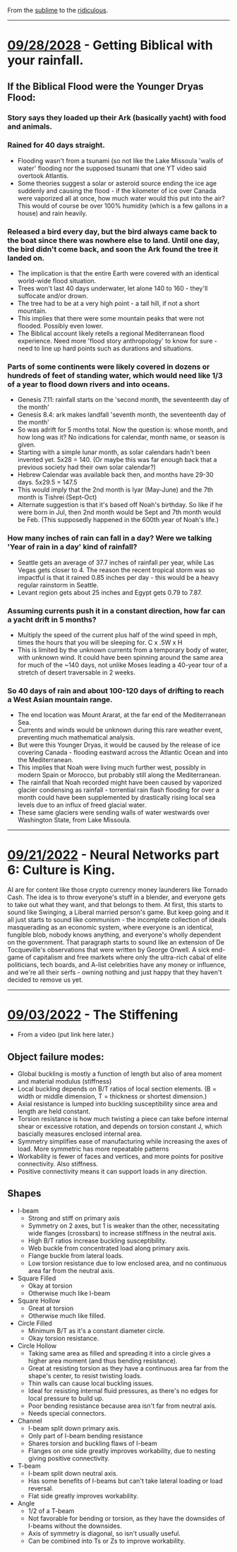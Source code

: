 From the [sublime](https://www.youtube.com/watch?v=CNUTlKqSO-I) to the [ridiculous](https://www.youtube.com/watch?v=zy9FkAXMBfk).

--------------------------------------------------------------------

# [09/28/2028](#09282028) - Getting Biblical with your rainfall.

## If the Biblical Flood were the Younger Dryas Flood:

### Story says they loaded up their Ark (basically yacht) with food and animals.

### Rained for 40 days straight.

- Flooding wasn't from a tsunami (so not like the Lake Missoula 'walls of water' flooding nor the supposed tsunami that one YT video said overtook Atlantis.
- Some theories suggest a solar or asteroid source ending the ice age suddenly and causing the flood - if the kilometer of ice over Canada were vaporized all at once, how much water would this put into the air? This would of course be over 100% humidity (which is a few gallons in a house) and rain heavily. 

### Released a bird every day, but the bird always came back to the boat since there was nowhere else to land. Until one day, the bird didn't come back, and soon the Ark found the tree it landed on.

- The implication is that the entire Earth were covered with an identical world-wide flood situation.
- Trees won't last 40 days underwater, let alone 140 to 160 - they'll suffocate and/or drown.
- The tree had to be at a very high point - a tall hill, if not a short mountain.
- This implies that there were some mountain peaks that were not flooded. Possibly even lower.
- The Biblical account likely retells a regional Mediterranean flood experience. Need more 'flood story anthropology' to know for sure - need to line up hard points such as durations and situations.

### Parts of some continents were likely covered in dozens or hundreds of feet of standing water, which would need like 1/3 of a year to flood down rivers and into oceans.

- Genesis 7.11: rainfall starts on the 'second month, the seventeenth day of the month'
- Genesis 8.4: ark makes landfall 'seventh month, the seventeenth day of the month'
- So was adrift for 5 months total. Now the question is: whose month, and how long was it? No indications for calendar, month name, or season is given.
- Starting with a simple lunar month, as solar calendars hadn't been invented yet. 5x28 = 140. (Or maybe this was far enough back that a previous society had their own solar calendar?)
- Hebrew Calendar was available back then, and months have 29-30 days. 5x29.5 = 147.5
- This would imply that the 2nd month is Iyar (May-June) and the 7th month is Tishrei (Sept-Oct)
- Alternate suggestion is that it's based off Noah's birthday. So like if he were born in Jul, then 2nd month would be Sept and 7th month would be Feb. (This supposedly happened in the 600th year of Noah's life.)

### How many inches of rain can fall in a day? Were we talking 'Year of rain in a day' kind of rainfall?

- Seattle gets an average of 37.7 inches of rainfall per year, while Las Vegas gets closer to 4. The reason the recent tropical storm was so impactful is that it rained 0.85 inches per day - this would be a heavy regular rainstorm in Seattle.
- Levant region gets about 25 inches and Egypt gets 0.79 to 7.87.

### Assuming currents push it in a constant direction, how far can a yacht drift in 5 months?

- Multiply the speed of the current plus half of the wind speed in mph, times the hours that you will be sleeping for. C x .5W x H
- This is limited by the unknown currents from a temporary body of water, with unknown wind. It could have been spinning around the same area for much of the ~140 days, not unlike Moses leading a 40-year tour of a stretch of desert traversable in 2 weeks. 

### So 40 days of rain and about 100-120 days of drifting to reach a West Asian mountain range.

- The end location was Mount Ararat, at the far end of the Mediterranean Sea.
- Currents and winds would be unknown during this rare weather event, preventing much mathematical analysis.
- But were this Younger Dryas, it would be caused by the release of ice covering Canada - flooding eastward across the Atlantic Ocean and into the Mediterranean.
- This implies that Noah were living much further west, possibly in modern Spain or Morocco, but probably still along the Mediterranean.
- The rainfall that Noah recorded might have been caused by vaporized glacier condensing as rainfall - torrential rain flash flooding for over a month could have been supplemented by drastically rising local sea levels due to an influx of freed glacial water.
- These same glaciers were sending walls of water westwards over Washington State, from Lake Missoula.

---

# [09/21/2022](#09212022) - Neural Networks part 6: Culture is King.

AI are for content like those crypto currency money launderers like Tornado Cash. The idea is to throw everyone's stuff in a blender, and everyone gets to take out what they want, and that belongs to them. At first, this starts to sound like Swinging, a Liberal married person's game. But keep going and it all just starts to sound like communism - the incomplete collection of ideals masquerading as an economic system, where everyone is an identical, fungible blob, nobody knows anything, and everyone's wholly dependent on the government.
That paragraph starts to sound like an extension of De Tocqueville's observations that were written by George Orwell. A sick end-game of capitalism and free markets where only the ultra-rich cabal of elite politicians, tech boards, and A-list celebrities have any money or influence, and we're all their serfs - owning nothing and just happy that they haven't decided to remove us yet.

---

# [09/03/2022](#09032022) -  The Stiffening

- From a video (put link here later.)

## Object failure modes:

- Global buckling is mostly a function of length but also of area moment and material modulus (stiffness)
- Local buckling depends on B/T ratios of local section elements. (B = width or middle dimension, T = thickness or shortest dimension.)
- Axial resistance is lumped into buckling susceptibility since area and length are held constant. 
- Torsion resistance is how much twisting a piece can take before internal shear or excessive rotation, and depends on torsion constant J, which bascially measures enclosed internal area. 
- Symmetry simplifies ease of manufacturing while increasing the axes of load. More symmetric has more repeatable patterns
- Workability is fewer of faces and vertices, and more points for positive connectivity. Also stiffness.
- Positive connectivity means it can support loads in any direction.

## Shapes

- I-beam
  - Strong and stiff on primary axis 
  - Symmetry on 2 axes, but 1 is weaker than the other, necessitating wide flanges (crossbars) to increase stiffness in the neutral axis.
  - High B/T ratios increase buckling susceptibility. 
  - Web buckle from concentrated load along primary axis.
  - Flange buckle from lateral loads. 
  - Low torsion resistance due to low enclosed area, and no continuous area far from the neutral axis.
- Square Filled
  - Okay at torsion
  - Otherwise much like I-beam
- Square Hollow
  - Great at torsion
  - Otherwise much like filled.
- Circle Filled
  - Minimum B/T as it's a constant diameter circle.
  - Okay torsion resistance.
- Circle Hollow
  - Taking same area as filled and spreading it into a circle gives a higher area moment (and thus bending resistance).
  - Great at resisting torsion as they have a continuous area far from the shape's center, to resist twisting loads.
  - Thin walls can cause local buckling issues.
  - Ideal for resisting internal fluid pressures, as there's no edges for local pressure to build up.
  - Poor bending resistance because area isn't far from neutral axis.
  - Needs special connectors.
- Channel
  - I-beam split down primary axis. 
  - Only part of I-beam bending resistance
  - Shares torsion and buckling flaws of I-beam 
  - Flanges on one side greatly improves workability, due to nesting giving positive connectivity.
- T-beam
  - I-beam split down neutral axis. 
  - Has some benefits of I-beams but can't take lateral loading or load reversal.
  - Flat side greatly improves workability.
- Angle
  - 1/2 of a T-beam
  - Not favorable for bending or torsion, as they have the downsides of I-beams without the downsides.
  - Axis of symmetry is diagonal, so isn't usually useful. 
  - Can be combined into Ts or Zs to improve workability. 
